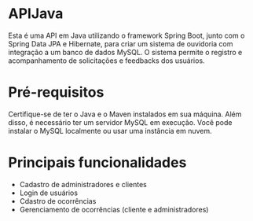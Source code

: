 # APIJava

Esta é uma API em Java utilizando o framework Spring Boot, junto com o Spring Data JPA e Hibernate, para criar um sistema de ouvidoria com integração a um banco de dados MySQL. O sistema permite o registro e acompanhamento de solicitações e feedbacks dos usuários.

# Pré-requisitos
Certifique-se de ter o Java e o Maven instalados em sua máquina. Além disso, é necessário ter um servidor MySQL em execução. Você pode instalar o MySQL localmente ou usar uma instância em nuvem.

# Principais funcionalidades
- Cadastro de administradores e clientes
- Login de usuários
- Cdastro de ocorrências
- Gerenciamento de ocorrências (cliente e administradores)
